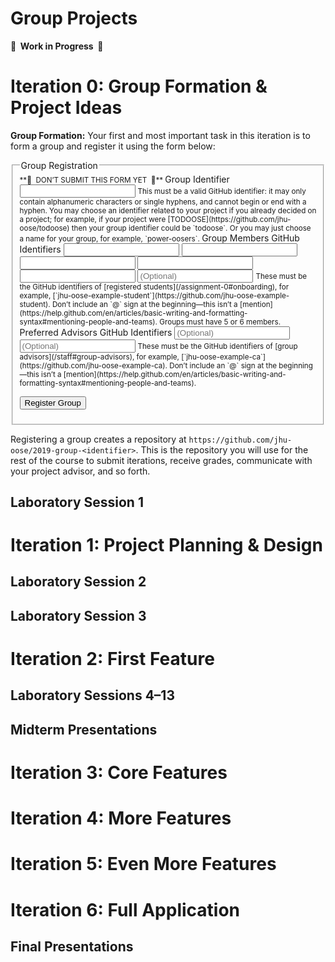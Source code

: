 # Group Projects

**🚧  Work in Progress  🚧**

# Iteration 0: Group Formation & Project Ideas

**Group Formation:** Your first and most important task in this iteration is to form a group and register it using the form below:

<form method="POST" action="https://roboose.herokuapp.com/groups">
<fieldset markdown="1">
<legend>Group Registration</legend>
<small>
**🚧  DON’T SUBMIT THIS FORM YET  🚧**
</small>

<label>
Group Identifier  
<input type="text" name="identifier">  
</label>
<small>
This must be a valid GitHub identifier: it may only contain alphanumeric characters or single hyphens, and cannot begin or end with a hyphen.  
You may choose an identifier related to your project if you already decided on a project; for example, if your project were [TODOOSE](https://github.com/jhu-oose/todoose) then your group identifier could be `todoose`. Or you may just choose a name for your group, for example, `power-oosers`.
</small>

<label>
Group Members GitHub Identifiers  
<input type="text" name="member[]">  
<input type="text" name="member[]">  
<input type="text" name="member[]">  
<input type="text" name="member[]">  
<input type="text" name="member[]">  
<input type="text" name="member[]" placeholder="(Optional)">  
</label>
<small>
These must be the GitHub identifiers of [registered students](/assignment-0#onboarding), for example, [`jhu-oose-example-student`](https://github.com/jhu-oose-example-student).  
Don’t include an `@` sign at the beginning—this isn’t a [mention](https://help.github.com/en/articles/basic-writing-and-formatting-syntax#mentioning-people-and-teams).  
Groups must have 5 or 6 members.  
</small>

<label>
Preferred Advisors GitHub Identifiers  
<input type="text" name="advisor[]" placeholder="(Optional)">  
<input type="text" name="advisor[]" placeholder="(Optional)">  
</label>
<small>
These must be the GitHub identifiers of [group advisors](/staff#group-advisors), for example, [`jhu-oose-example-ca`](https://github.com/jhu-oose-example-ca).  
Don’t include an `@` sign at the beginning—this isn’t a [mention](https://help.github.com/en/articles/basic-writing-and-formatting-syntax#mentioning-people-and-teams).  
</small>

<button>Register Group</button>
</fieldset>
</form>

Registering a group creates a repository at `https://github.com/jhu-oose/2019-group-<identifier>`. This is the repository you will use for the rest of the course to submit iterations, receive grades, communicate with your project advisor, and so forth.

## Laboratory Session 1

# Iteration 1: Project Planning & Design

## Laboratory Session 2

## Laboratory Session 3

# Iteration 2: First Feature

## Laboratory Sessions 4–13

## Midterm Presentations

# Iteration 3: Core Features

# Iteration 4: More Features

# Iteration 5: Even More Features

# Iteration 6: Full Application

## Final Presentations
